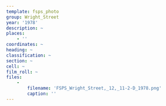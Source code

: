 ```yaml
---
template: fsps_photo
group: Wright_Street
year: '1978'
description: ~
places:
    - ''
coordinates: ~
heading: ~
classification: ~
section: ~
cell: ~
film_roll: ~
files:
    -
        filename: 'FSPS_Wright_Street,_12,_11-2-D_1978.png'
        caption: ''
---
```

